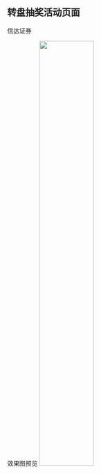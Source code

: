## 转盘抽奖活动页面

信达证券

效果图预览
<img src="http://blog.oulafen.com/demo-rotary-prize/images/demo-1.jpg" style="width:50%;" />
